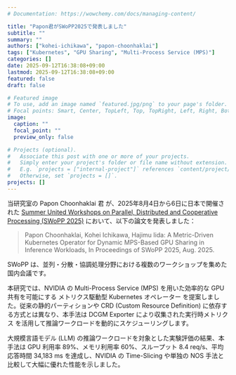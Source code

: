 ```yaml
---
# Documentation: https://wowchemy.com/docs/managing-content/

title: "Papon君がSWoPP2025で発表しました"
subtitle: ""
summary: ""
authors: ["kohei-ichikawa", "papon-choonhaklai"]
tags: ["Kubernetes", "GPU Sharing", "Multi-Process Service (MPS)"]
categories: []
date: 2025-09-12T16:38:08+09:00
lastmod: 2025-09-12T16:38:08+09:00
featured: false
draft: false

# Featured image
# To use, add an image named `featured.jpg/png` to your page's folder.
# Focal points: Smart, Center, TopLeft, Top, TopRight, Left, Right, BottomLeft, Bottom, BottomRight.
image:
  caption: ""
  focal_point: ""
  preview_only: false

# Projects (optional).
#   Associate this post with one or more of your projects.
#   Simply enter your project's folder or file name without extension.
#   E.g. `projects = ["internal-project"]` references `content/project/deep-learning/index.md`.
#   Otherwise, set `projects = []`.
projects: []
---
```

当研究室の Papon Choonhaklai 君 が、2025年8月4日から6日に日本で開催された [Summer United Workshops on Parallel, Distributed and Cooperative Processing (SWoPP 2025)](https://sites.google.com/site/swoppweb/) において、以下の論文を発表しました：

> Papon Choonhaklai, Kohei Ichikawa, Hajimu Iida: A Metric-Driven Kubernetes Operator for Dynamic MPS-Based GPU Sharing in Inference Workloads, In Proceedings of SWoPP 2025, Aug. 2025.

SWoPP は、並列・分散・協調処理分野における複数のワークショップを集めた国内会議です。

本研究では、NVIDIA の Multi-Process Service (MPS) を用いた効率的な GPU 共有を可能にする メトリクス駆動型 Kubernetes オペレーター を提案しました。従来の静的パーティションや CRD (Custom Resource Definition) に依存する方式とは異なり、本手法は DCGM Exporter により収集された実行時メトリクス を活用して推論ワークロードを動的にスケジューリングします。

大規模言語モデル (LLM) の推論ワークロードを対象とした実験評価の結果、本手法は GPU 利用率 89%、メモリ利用率 60%、スループット 8.4 req/s、平均応答時間 34,183 ms を達成し、NVIDIA の Time-Slicing や単独の NOS 手法と比較して大幅に優れた性能を示しました。
